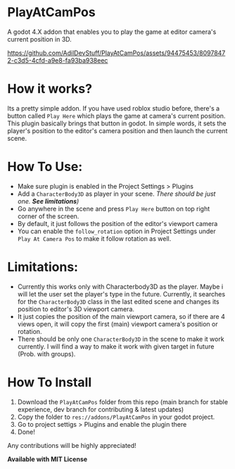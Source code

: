 # PlayAtCamPos
A godot 4.X addon that enables you to play the game at editor camera's current position in 3D.

https://github.com/AdilDevStuff/PlayAtCamPos/assets/94475453/80978472-c3d5-4cfd-a9e8-fa93ba938eec

# How it works?
Its a pretty simple addon. If you have used roblox studio before, there's a button called `Play Here` which plays the game at camera's current position. This plugin basically brings that button in godot. In simple words, it sets the player's position to the editor's camera position and then launch the current scene.

# How To Use:
- Make sure plugin is enabled in the Project Settings > Plugins
- Add a `CharacterBody3D` as player in your scene. *There should be just one. **See limitations**)*
- Go anywhere in the scene and press `Play Here` button on top right corner of the screen.
- By default, it just follows the position of the editor's viewport camera
- You can enable the `follow_rotation` option in Project Settings under `Play At Camera Pos` to make it follow rotation as well.

# Limitations:
- Currently this works only with Characterbody3D as the player. Maybe i will let the user set the player's type in the future. Currently, it searches for the `CharacterBody3D` class in the last edited scene and changes its position to editor's 3D viewport camera.
- It just copies the position of the main viewport camera, so if there are 4 views open, it will copy the first (main) viewport camera's position or rotation.
- There should be only one `CharacterBody3D` in the scene to make it work currently. I will find a way to make it work with given target in future (Prob. with groups).

# How To Install
1. Download the `PlayAtCamPos` folder from this repo (main branch for stable experience, dev branch for contributing & latest updates)
2. Copy the folder to `res://addons/PlayAtCamPos` in your godot project.
3. Go to project settigs > Plugins and enable the plugin there
4. Done!

Any contributions will be highly appreciated!

**Available with
MIT License**